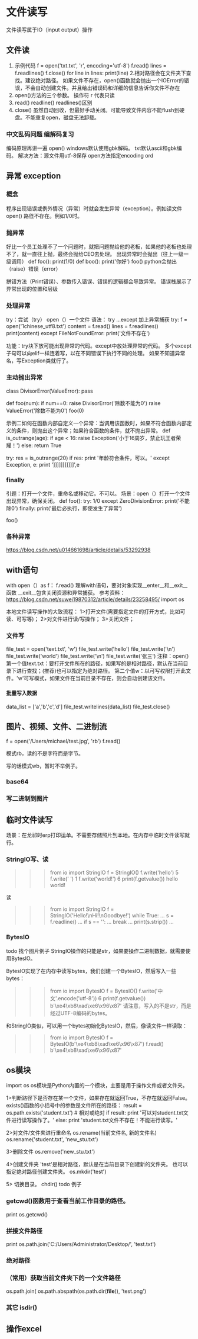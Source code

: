 # 文件读写
文件读写属于IO（input output）操作

## 文件读
1. 示例代码
f = open('txt.txt', 'r', encoding='utf-8')
f.read()
lines = f.readlines()
f.close()
for line in lines: print(line)
2.相对路径会在文件夹下查找。建议绝对路径。
如果文件不存在，open()函数就会抛出一个IOError的错误，不会自动创建文件。并且给出错误码和详细的信息告诉你文件不存在
3. open()方法的三个参数。 操作符 r 代表只读
4. read() readline() readlines()区别
5. close() 虽然自动回收，但最好手动关闭。可能导致文件内容不能flush到硬盘。不能重复open，磁盘无法卸载。
### 中文乱码问题 编解码复习
编码原理再讲一遍
open() windows默认使用gbk解码。
txt默认ascii和gbk编码。
解决方法：源文件用utf-8保存
open方法指定encoding
ord

## 异常 exception
### 概念
程序出现错误或例外情况（异常）时就会发生异常（exception）。例如读文件open()
路径不存在。例如1/0时。
### 抛异常
好比一个员工处理不了一个问题时，就把问题抛给他的老板，如果他的老板也处理不了，就一直往上抛，最终会抛给CEO去处理。
出现异常时会抛出（往上一级一级调用）
def foo():
    print(1/0)
def boo():
    print('你好')
    foo()
python会抛出（raise）错误（error）

拼错方法（Print错误）、参数传入错误、错误的逻辑都会导致异常。
错误栈展示了异常出现的位置和层级
### 处理异常
try：尝试（try） open（）一个文件
语法： try ...except
加上异常捕获
try:
    f = open('1chinese_utf8.txt')
    content = f.read()
    lines = f.readlines()
    print(content)
except FileNotFoundError:
    print('文件不存在')

功能：try块下放可能出现异常的代码。except中放处理异常的代码。
多个except子句可以向elif一样连着写，以在不同错误下执行不同的处理。
如果不知道异常名，写Exception类就行了。

### 主动抛出异常
class DivisorError(ValueError):
    pass

def foo(num):
    if num==0:
        raise DivisorError('除数不能为0')
        raise ValueError('除数不能为0')
foo(0)

示例二如何在函数内部自定义一个异常：当调用该函数时，如果不符合函数内部定义的条件，则抛出这个异常；如果符合函数的条件，就不抛出异常。
def is_outrange(age):
    if age < 16:
        raise Exception('小于16周岁，禁止玩王者荣耀！')
    else:
        return True

try:
    res = is_outrange(20)
    if res:
        print '年龄符合条件，可以。'
except Exception, e:
    print ']]]]]]]]]]]',e

### finally
引题：打开一个文件，重命名或移动它。不可以。
场景：open（）打开一个文件出现异常，确保关闭。
def foo():
    try:
        1/0
    except ZeroDivisionError:
        print('不能除0')
    finally:
        print('最后必执行，即使发生了异常')

foo()
### 各种异常
https://blog.csdn.net/u014661698/article/details/53292938
        
        
## with语句
with open（）as f：
    f.read()
理解with语句，要对对象实现__enter__和__exit__函数
__exit__包含关闭资源和异常捕获。
参考资料：https://blog.csdn.net/suwei19870312/article/details/23258495/
import os

本地文件读写操作的大致流程：
1>打开文件(需要指定文件的打开方式，比如可读、可写等)；
2>对文件进行读/写操作；
3>关闭文件；

### 文件写
file_test = open('text.txt', 'w')
file_test.write('hello')
file_test.write('\n')
file_test.write('world')
file_test.write('\n')
file_test.write('张三')
注释：open()第一个值text.txt：要打开文件所在的路径，如果写的是相对路径，默认在当前目录下进行查找；(推荐)也可以指定为绝对路径。
第二个值w：以可写权限打开此文件。'w'可写模式，如果文件在当前目录不存在，则会自动创建该文件。

#### 批量写入数据
data_list = ['a','b','c','d']
file_test.writelines(data_list)
file_test.close()

## 图片、视频、文件、二进制流
f = open('/Users/michael/test.jpg', 'rb')
f.read()

模式rb，读的不是字符而是字节。

写的话模式wb，暂时不举例子。

### base64
### 写二进制到图片


## 临时文件读写
场景：在龙祁时erp打印运单。不需要存储照片到本地。在内存中临时文件读写就行。
### StringIO写、读 
>>> from io import StringIO
>>> f = StringIO()
>>> f.write('hello')
5
>>> f.write(' ')
1
>>> f.write('world!')
6
>>> print(f.getvalue())
hello world!

读
>>> from io import StringIO
>>> f = StringIO('Hello!\nHi!\nGoodbye!')
>>> while True:
...     s = f.readline()
...     if s == '':
...         break
...     print(s.strip())
...

### BytesIO
todo 找个图片例子
StringIO操作的只能是str，如果要操作二进制数据，就需要使用BytesIO。

BytesIO实现了在内存中读写bytes，我们创建一个BytesIO，然后写入一些bytes：

>>> from io import BytesIO
>>> f = BytesIO()
>>> f.write('中文'.encode('utf-8'))
6
>>> print(f.getvalue())
b'\xe4\xb8\xad\xe6\x96\x87'
请注意，写入的不是str，而是经过UTF-8编码的bytes。

和StringIO类似，可以用一个bytes初始化BytesIO，然后，像读文件一样读取：

>>> from io import BytesIO
>>> f = BytesIO(b'\xe4\xb8\xad\xe6\x96\x87')
>>> f.read()
b'\xe4\xb8\xad\xe6\x96\x87'


## os模块
import os
os模块是Python内置的一个模块，主要是用于操作文件或者文件夹。

1>判断路径下是否存在某一个文件，如果存在就返回True，不存在就返回False。
exists()函数的小括号中的参数是文件所在的路径：
result = os.path.exists('student.txt')      # 相对或绝对
if result:
    print '可以对student.txt文件进行读写操作了。'
else:
    print 'student.txt文件不存在！不能进行读写。'

2>对文件/文件夹进行重命名
os.rename(当前文件名, 新的文件名)
os.rename('student.txt', 'new_stu.txt')

3>删除文件
os.remove('new_stu.txt')

4>创建文件夹
'test'是相对路径，默认是在当前目录下创建新的文件夹。
也可以指定绝对路径创建文件夹。
os.mkdir('test')

5> 切换目录。
chdir()
todo 例子
### getcwd()函数用于查看当前工作目录的路径。
print os.getcwd()
### 拼接文件路径
print os.path.join('C:/Users/Administrator/Desktop/', 'test.txt')
### 绝对路径
### （常用）获取当前文件夹下的一个文件路径
os.path.join( os.path.abspath(os.path.dir(__file__)), 'test.png')

### 其它 isdir()


## 操作excel
